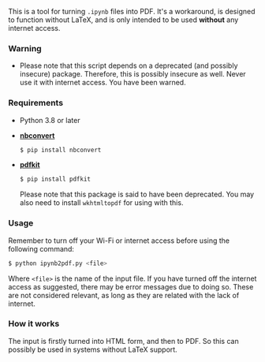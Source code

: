 This is a tool for turning `.ipynb` files into PDF. It's a workaround, is designed to function without LaTeX, and is only intended to be used **without** any internet access.

### Warning

* Please note that this script depends on a deprecated (and possibly insecure) package. Therefore, this is possibly insecure as well. Never use it with internet access. You have been warned.

### Requirements

* Python 3.8 or later

* [__nbconvert__](https://nbconvert.readthedocs.io/en/latest/#)

    ```sh
    $ pip install nbconvert
    ```

* [__pdfkit__](https://github.com/JazzCore/python-pdfkit)

    ```sh
    $ pip install pdfkit
    ```

    Please note that this package is said to have been deprecated.
    You may also need to install `wkhtmltopdf` for using with this.

### Usage

Remember to turn off your Wi-Fi or internet access before using the following command:

```sh
$ python ipynb2pdf.py <file>
```

Where `<file>` is the name of the input file. If you have turned off the internet access as suggested, there may be error messages due to doing so. These are not considered relevant, as long as they are related with the lack of internet.

### How it works

The input is firstly turned into HTML form, and then to PDF. So this can possibly be used in systems without LaTeX support.